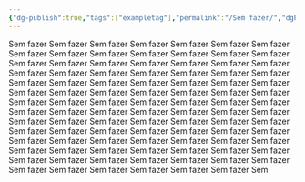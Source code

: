 ```yaml
---
{"dg-publish":true,"tags":["exampletag"],"permalink":"/Sem fazer/","dgPassFrontmatter":true,"noteIcon":""}
---
```



Sem fazer Sem fazer Sem fazer Sem fazer Sem fazer Sem fazer Sem fazer Sem fazer Sem fazer Sem fazer Sem fazer Sem fazer Sem fazer Sem fazer Sem fazer Sem fazer Sem fazer Sem fazer Sem fazer Sem fazer Sem fazer Sem fazer Sem fazer Sem fazer Sem fazer Sem fazer Sem fazer Sem fazer Sem fazer Sem fazer Sem fazer Sem fazer Sem fazer Sem fazer Sem fazer Sem fazer Sem fazer Sem fazer Sem fazer Sem fazer Sem fazer Sem fazer Sem fazer Sem fazer Sem fazer Sem fazer Sem fazer Sem fazer Sem fazer Sem fazer Sem fazer Sem fazer Sem fazer Sem fazer Sem fazer Sem fazer Sem fazer Sem fazer Sem fazer Sem fazer Sem fazer Sem fazer Sem fazer Sem fazer Sem fazer Sem fazer Sem fazer Sem fazer Sem fazer Sem fazer Sem fazer Sem fazer Sem fazer Sem fazer Sem fazer Sem fazer Sem fazer Sem fazer Sem fazer Sem fazer Sem fazer Sem fazer Sem fazer Sem fazer Sem fazer Sem fazer Sem fazer Sem fazer Sem fazer Sem fazer Sem fazer Sem fazer Sem fazer Sem fazer Sem fazer Sem fazer Sem fazer Sem